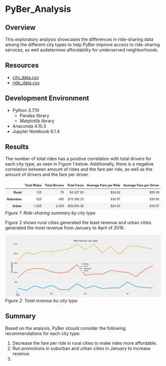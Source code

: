 # PyBer_Analysis

## Overview

This exploratory analysis showcases the differences in ride-sharing data among the different city types to help PyBer improve access to ride-sharing services, as well asdetermine affordability for underserved neighborhoods.

## Resources

* [city_data.csv](Resources/city_data.csv)
* [ride_data.csv](Resources/ride_data.csv)

## Development Environment

* Python 3.7.10
  * Pandas library
  * Matplotlib library
* Anaconda 4.10.3
* Jupyter Notebook 6.1.4

## Results

The number of total rides has a positive correlation with total drivers for each city type, as seen in Figure 1 below. Additionally, there is a negative correlation between amount of rides and the fare per ride, as well as the amount of drivers and the fare per driver.

![PyBer_summary_df](analysis/PyBer_summary_df.png)
*Figure 1: Ride-sharing summary by city type*

Figure 2 shows rural cities generated the least revenue and urban cities generated the most revenue from January to April of 2019.

![PyBer_fare_summary](analysis/PyBer_fare_summary.png)
*Figure 2: Total revenue bu city type*

## Summary

Based on the analysis, PyBer should consider the following recommendations for each city type:
1. Decrease the fare per ride in rural cities to make rides more affordable.
2. Run promotions in suburban and urban cities in January to increase revenue.
3. 


